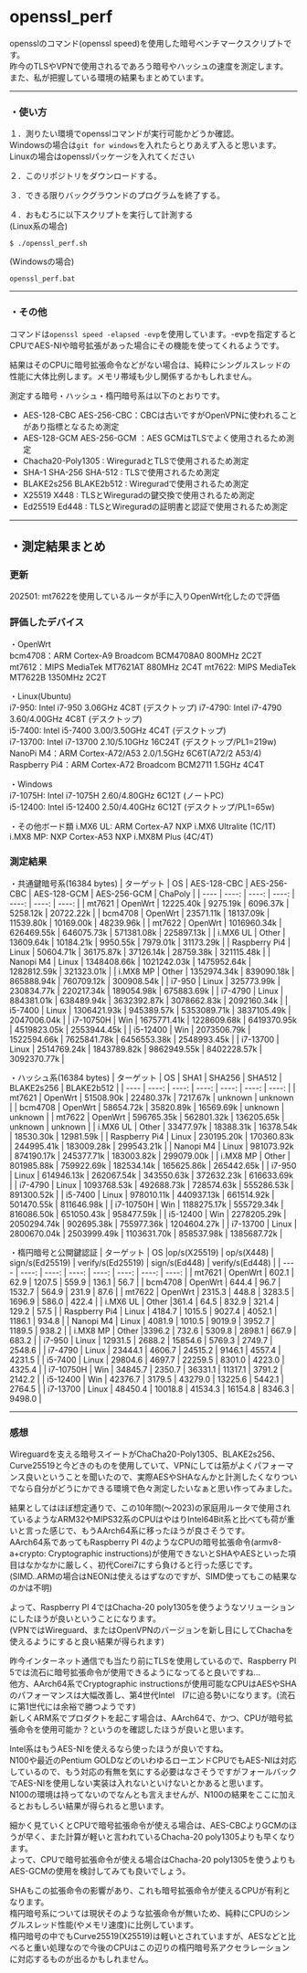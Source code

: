 # openssl_perf
  
opensslのコマンド(openssl speed)を使用した暗号ベンチマークスクリプトです。  
昨今のTLSやVPNで使用されるであろう暗号やハッシュの速度を測定します。  
また、私が把握している環境の結果もまとめています。  
  
---
### ・使い方
  
１．測りたい環境でopensslコマンドが実行可能かどうか確認。  
Windowsの場合は`git for windows`を入れたらとりあえず入ると思います。  
Linuxの場合はopensslパッケージを入れてください  

２．このリポジトリをダウンロードする。  

３．できる限りバックグラウンドのプログラムを終了する。  

４．おもむろに以下スクリプトを実行して計測する  
(Linux系の場合)
```
$ ./openssl_perf.sh
```
(Windowsの場合)
```
openssl_perf.bat
```
---
### ・その他

コマンドは`openssl speed -elapsed -evp`を使用しています。-evpを指定するとCPUでAES-NIや暗号拡張があった場合にその機能を使ってくれるようです。  

結果はそのCPUに暗号拡張命令などがない場合は、純粋にシングルスレッドの性能に大体比例します。メモリ帯域も少し関係するかもしれません。

測定する暗号・ハッシュ・楕円暗号系は以下のとおりです。  
- AES-128-CBC AES-256-CBC：CBCは古いですがOpenVPNに使われることがあり指標となるため測定  
- AES-128-GCM AES-256-GCM ：AES GCMはTLSでよく使用されるため測定  
- Chacha20-Poly1305 : WireguradとTLSで使用されるため測定  
- SHA-1 SHA-256 SHA-512 : TLSで使用されるため測定  
- BLAKE2s256 BLAKE2b512 : Wireguradで使用されるため測定  
- X25519 X448  : TLSとWireguradの鍵交換で使用されるため測定
- Ed25519 Ed448 : TLSとWireguradの証明書と認証で使用されるため測定

---
## ・測定結果まとめ

### 更新
202501: mt7622を使用しているルータが手に入りOpenWrt化したので評価  

### 評価したデバイス

・OpenWrt  
bcm4708：ARM Cortex-A9 Broadcom BCM4708A0 800MHz 2C2T  
mt7612：MIPS MediaTek MT7621AT 880MHz 2C4T
mt7622: MIPS MediaTek MT7622B 1350MHz 2C2T  


・Linux(Ubuntu)  
i7-950: Intel i7-950 3.06GHz 4C8T (デスクトップ) 
i7-4790: Intel i7-4790 3.60/4.00GHz 4C8T  (デスクトップ)  
i5-7400: Intel i5-7400 3.00/3.50GHz 4C4T  (デスクトップ)  
i7-13700: Intel i7-13700 2.10/5.10GHz 16C24T  (デスクトップ/PL1=219w)  
NanoPi M4：ARM Cortex-A72/A53 2.0/1.5GHz 6C6T(A72/2 A53/4)  
Raspberry Pi4：ARM Cortex-A72 Broadcom BCM2711 1.5GHz 4C4T  

・Windows  
i7-1075H: Intel i7-1075H 2.60/4.80GHz 6C12T  (ノートPC)  
i5-12400: Intel i5-12400 2.50/4.40GHz 6C12T  (デスクトップ/PL1=65w)  

・その他ボード類
i.MX6 UL: ARM Cortex-A7 NXP i.MX6 Ultralite (1C/1T)  
i.MX8 MP: NXP Cortex-A53 NXP i.MX8M Plus (4C/4T)  
  
### 測定結果
  
・共通鍵暗号系(16384 bytes)
| ターゲット | OS | AES-128-CBC | AES-256-CBC | AES-128-GCM | AES-256-GCM | ChaPoly |
| ----  | ----: | ----: | ----: | ----: | ----: | ----: | 
| mt7621 |  OpenWrt | 12225.40k | 9275.19k | 6096.37k | 5258.12k | 20722.22k | 
| bcm4708 | OpenWrt | 23571.11k | 18137.09k | 11539.80k | 10169.00k | 48239.96k |
| mt7622 | OpenWrt | 1016960.34k | 626469.55k | 646075.73k | 571381.08k | 225897.13k | 
| i.MX6 UL | Other | 13609.64k | 10184.21k | 9950.55k | 7979.01k | 31173.29k |
| Raspberry Pi4 | Linux | 50604.71k | 36175.87k | 37126.14k | 28759.38k | 321115.48k |
| Nanopi M4 | Linux | 1348408.66k | 1021242.03k | 1475952.64k | 1282812.59k | 321323.01k |
| i.MX8 MP | Other | 1352974.34k | 839090.18k | 865888.94k | 760709.12k | 300908.54k |
| i7-950 | Linux | 325773.99k | 230834.77k | 220217.34k | 189054.98k | 675883.69k |
| i7-4790 | Linux | 884381.01k | 638489.94k | 3632392.87k | 3078662.83k | 2092160.34k |
| i5-7400 | Linux | 1306421.93k | 945389.57k | 5353089.71k | 3837105.49k | 2047006.04k |
| i7-10750H | Win | 1675771.41k | 1228609.68k | 6419370.95k | 4519823.05k | 2553944.45k |
| i5-12400 | Win | 2073506.79k | 1522594.66k | 7625841.78k | 6456553.38k | 2548993.45k |
| i7-13700 | Linux | 2514769.24k | 1843789.82k | 9862949.55k | 8402228.57k | 3092370.77k |
  
・ハッシュ系(16384 bytes)
| ターゲット | OS | SHA1 | SHA256 | SHA512 | BLAKE2s256 | BLAKE2b512 |
| ---- | ----: |  ----: | ----: | ----: | ----: | ----: | 
| mt7621  | OpenWrt | 51508.90k | 22480.37k | 7217.67k | unknown | unknown | 
| bcm4708 | OpenWrt | 58654.72k | 35820.89k | 16569.69k | unknown | unknown |
| mt7622 | OpenWrt | 596765.35k | 562801.32k | 136205.65k | unknown | unknown | 
| i.MX6 UL | Other | 33477.97k | 18388.31k | 16378.54k | 18530.30k | 12981.59k |
| Raspberry Pi4 | Linux | 230195.20k | 170360.83k | 244995.41k | 183009.28k | 299543.21k |
| Nanopi M4 | Linux | 981073.92k | 874190.17k | 245377.71k | 183003.82k | 299079.00k |
| i.MX8 MP | Other | 801985.88k | 759922.69k | 182534.14k | 165625.86k | 265442.65k |
| i7-950 | Linux | 614946.13k | 262067.54k | 343550.63k | 372632.23k | 616633.69k |
| i7-4790 | Linux | 1093768.53k | 492688.73k | 728574.63k | 555286.53k | 891300.52k |
| i5-7400 | Linux | 978010.11k | 440937.13k | 661514.92k | 501470.55k | 811646.98k |
| i7-10750H | Win | 1188275.17k | 555729.34k | 816086.50k | 651050.43k | 958477.59k |
| i5-12400 | Win | 2278205.29k | 2050294.74k | 902695.38k | 755977.36k | 1204604.27k |
| i7-13700 | Linux | 2800670.04k | 2503999.49k | 1103631.70k | 858537.98k | 1385687.72k |
  
・楕円暗号と公開鍵認証
| ターゲット | OS |op/s(X25519) | op/s(X448) | sign/s(Ed25519) | verify/s(Ed25519) | sign/s(Ed448) | verify/s(Ed448) |
| ---- | ----: | ----: | ----: | ----: | ----: | ----: | ----: | 
| mt7621 | OpenWrt | 602.1 | 62.9 | 1207.5 | 559.9 | 136.1 | 56.7 | 
| bcm4708 | OpenWrt | 644.4 | 96.7 | 1532.7 | 564.9 | 231.9 | 87.6 | 
| mt7622  | OpenWrt | 2315.3 | 448.8 | 3283.5 | 1696.9 | 586.0 | 422.4 | 
| i.MX6 UL | Other |361.4 | 64.5 | 832.9 | 321.4 | 129.2  | 57.5 | 
| Raspberry Pi4 | Linux | 4184.7 | 1015.5 | 9027.4 | 4052.1 | 1186.1 | 934.8 | 
| Nanopi M4 | Linux | 4081.9 | 1010.5 | 9019.9 | 3952.7 | 1189.5 | 938.2 | 
| i.MX8 MP | Other |3396.2 | 732.6 | 5309.8 | 2898.1 | 667.9 | 683.2 | 
| i7-950 | Linux | 12931.5 | 2688.2 | 15854.6 | 5769.3 | 2749.7 | 2548.6 | 
| i7-4790 | Linux | 23444.1 | 4606.7 | 24515.2 | 9146.1 | 4557.4 | 4231.5 | 
| i5-7400 | Linux | 29804.6 | 4697.7 | 22259.5 | 8301.0 | 4223.0 | 4325.4 | 
| i7-10750H | Win | 34845.7 | 2350.7 | 36331.1 | 11317.1 | 3791.2  | 2142.2 | 
| i5-12400 | Win | 42376.7 | 3179.5 | 43279.0 | 13225.6 | 5442.1 | 2764.5 | 
| i7-13700 | Linux | 48450.4 | 10018.8 | 41534.3 | 16154.8 | 8346.3 | 9498.0 | 
   
---
### 感想
Wireguardを支える暗号スイートがChaCha20-Poly1305、BLAKE2s256、Curve25519と今どきのものを使用していて、VPNにしては筋がよくパフォーマンス良いということを聞いたので、実際AESやSHAなんかと計測したくなりついでなら自分がどうにかできる環境で色々測定したいなぁと思い作ってみました。  
  
結果としてはほぼ想定通りで、この10年間(〜2023)の家庭用ルータで使用されているようなARM32やMIPS32系のCPUはやはりIntel64Bit系と比べても荷が重いと言った感じで、もうAArch64系に移ったほうが良さそうです。  
AArch64系であってもRaspberry PI 4のようなCPUの暗号拡張命令(armv8-a+crypto: Cryptographic instructions)が使用できないとSHAやAESといった項目はなかなかに厳しく、初代Corei7にすら負けると行った感じです。  
(SIMD..ARMの場合はNEONは使えるはずなのですが、SIMD使ってもこの結果なのかは不明)  
  
よって、Raspberry PI 4ではChacha-20 poly1305を使うようなソリューションにしたほうが良いということになります。  
(VPNではWireguard、またはOpenVPNのバージョンを新し目にしてChachaを使えるようにすると良い結果が得られます)  
  
昨今インターネット通信でも当たり前にTLSを使用しているので、Raspberry PI 5では流石に暗号拡張命令が使用できるようになってると良いですね…  
他方、AArch64系でCryptographic instructionsが使用可能なCPUはAESやSHAのパフォーマンスは大幅改善し、第4世代Intel　I7に迫る勢いになります。(流石に第1世代には余裕で勝つようです)  
新しくARM系でプロダクトを起こす場合は、AArch64で、かつ、CPUが暗号拡張命令を使用可能か？というのを確認したほうが良いと思います。  
  
Intel系はもうAES-NIを使えるなら使ったほうが良いですね。  
N100や最近のPentium GOLDなどのいわゆるローエンドCPUでもAES-NIは対応しているので、もう対応の有無を気にする必要はなさそうですがフォールバックでAES-NIを使用しない実装は入れないといけないとかあると思います。  
N100の環境は持ってないのでなんとも言えませんが、N100の結果をここに加えるとおもしろい結果が得られると思います。  
  
細かく見ていくとCPUで暗号拡張命令が使える場合は、AES-CBCよりGCMのほうが早く、また計算が軽いと言われているChacha-20 poly1305よりも早くなります。  
よって、CPUで暗号拡張命令が使える場合はChacha-20 poly1305を使うよりもAES-GCMの使用を検討してみても良いでしょう。  
  
SHAもこの拡張命令の影響があり、これも暗号拡張命令が使えるCPUが有利となります。  
楕円暗号系については現状そのような拡張命令が無いため、純粋にCPUのシングルスレッド性能(やメモリ速度)に比例しています。  
楕円暗号の中でもCurve25519(X25519)は軽いとされていますが、AESなどと比べると重い処理なので今後のCPUはこの辺りの楕円暗号系アクセラレーションに対応するものが出るかもしれません。  
